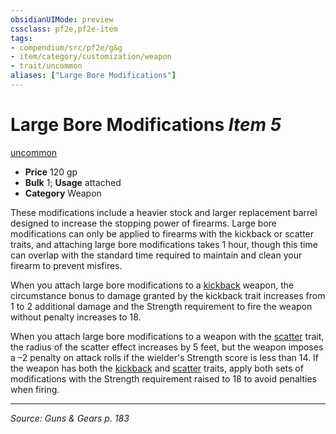 ```yaml
---
obsidianUIMode: preview
cssclass: pf2e,pf2e-item
tags:
- compendium/src/pf2e/g&g
- item/category/customization/weapon
- trait/uncommon
aliases: ["Large Bore Modifications"]
---
```

# Large Bore Modifications *Item 5*  
[uncommon](uncommon.md "Uncommon Rarity Trait")  

- **Price** 120 gp
- **Bulk** 1; **Usage** attached <to firearm>
- **Category** Weapon

These modifications include a heavier stock and larger replacement barrel designed to increase the stopping power of firearms. Large bore modifications can only be applied to firearms with the kickback or scatter traits, and attaching large bore modifications takes 1 hour, though this time can overlap with the standard time required to maintain and clean your firearm to prevent misfires.

When you attach large bore modifications to a [kickback](kickback-g-g.md "Kickback Weapon Trait") weapon, the circumstance bonus to damage granted by the kickback trait increases from 1 to 2 additional damage and the Strength requirement to fire the weapon without penalty increases to 18.

When you attach large bore modifications to a weapon with the [scatter](scatter-g-g.md "Scatter Weapon Trait") trait, the radius of the scatter effect increases by 5 feet, but the weapon imposes a –2 penalty on attack rolls if the wielder's Strength score is less than 14. If the weapon has both the [kickback](kickback-g-g.md "Kickback Weapon Trait") and [scatter](scatter-g-g.md "Scatter Weapon Trait") traits, apply both sets of modifications with the Strength requirement raised to 18 to avoid penalties when firing.


---
*Source: Guns & Gears p. 183*